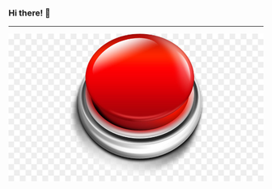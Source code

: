 ### Hi there! :eyes:
***
[![ALT-ТЕКСТ ИЗОБРАЖЕНИЯ](button-png-5a3771c6b52512.665831571513583046742.jpg)](https://www.youtube.com/watch?v=dQw4w9WgXcQ&ab_channel=RickAstley)

